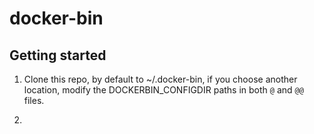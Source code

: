 # docker-bin

## Getting started

1. Clone this repo, by default to ~/.docker-bin, if you choose another location, modify the DOCKERBIN_CONFIGDIR paths in both `@` and `@@` files.

1. 

